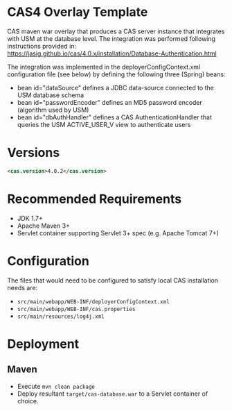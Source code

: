 CAS4 Overlay Template
============================

CAS maven war overlay that produces a CAS server instance that integrates with USM at the database level.
The integration was performed following instructions provided in:
https://jasig.github.io/cas/4.0.x/installation/Database-Authentication.html 

The integration was implemented in the deployerConfigContext.xml configuration file (see below) by defining the following three (Spring) beans:

* bean id="dataSource" defines a JDBC data-source connected to the USM database schema
* bean id="passwordEncoder" defines an MD5 password encoder (algorithm used by USM)
* bean id="dbAuthHandler" defines a CAS AuthenticationHandler that queries the USM ACTIVE_USER_V view to authenticate users

# Versions
```xml
<cas.version>4.0.2</cas.version>
```

# Recommended Requirements
* JDK 1.7+
* Apache Maven 3+
* Servlet container supporting Servlet 3+ spec (e.g. Apache Tomcat 7+)

# Configuration
The files that would need to be configured to satisfy local CAS installation needs are:

* `src/main/webapp/WEB-INF/deployerConfigContext.xml`
* `src/main/webapp/WEB-INF/cas.properties`
* `src/main/resources/log4j.xml`

# Deployment

## Maven
* Execute `mvn clean package`
* Deploy resultant `target/cas-database.war` to a Servlet container of choice.


